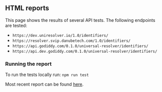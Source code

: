 ## HTML reports

This page shows the results of several API tests. The following endpoints are tested:
- `https://dev.uniresolver.io/1.0/identifiers/`
- `https://resolver.svip.danubetech.com/1.0/identifiers/`
- `https://api.godiddy.com/0.1.0/universal-resolver/identifiers/`
- `https://api.dev.godiddy.com/0.1.0/universal-resolver/identifiers/`

### Running the report

To run the tests locally run:
`npm run test`

[//]: # (### todo Reports &#40;dynamically&#41;)

[//]: # (Report of [2022_03_17]&#40;https://danubetech.github.io/did-resolution-test-suite/cypress/timestamp/path_folder/reports.html&#41;.)
Most recent report can be found [here](https://danubetech.github.io/did-resolution-test-suite/reports/mochareports/reports.html).
